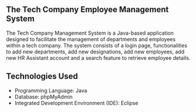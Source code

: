 The Tech Company Employee Management System
---------------------------------------------------------------------------



The Tech Company Management System is a Java-based application designed to facilitate the management of departments and employees within a tech company.
The system consists of a login page, functionalities to add new departments, add new designations, add new employees, add new HR Assistant account and a search feature to retrieve employee details.

Technologies Used
--------------------------
* Programming Language: Java
* Database: phpMyAdmin
* Integrated Development Environment (IDE): Eclipse


